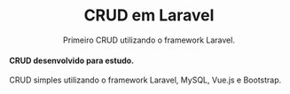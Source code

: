 <div align="center">
    <h1>CRUD em Laravel</h1>
</div>

<div align="center">Primeiro CRUD utilizando o framework Laravel.</div>

<h4>CRUD desenvolvido para estudo.</h4>

<p>CRUD simples utilizando o framework Laravel, MySQL, Vue.js e Bootstrap.</p>
